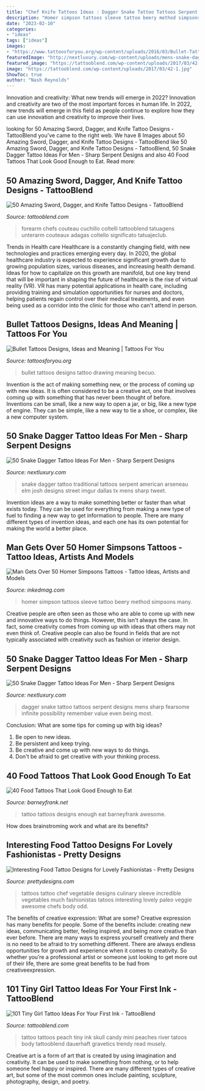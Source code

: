 ```yaml
---
title: "Chef Knife Tattoos Ideas : Dagger Snake Tattoo Tattoos Serpent Designs Mens Sharp Fearsome Infinite Possibility Remember Value Even Being Most"
description: "Homer simpson tattoos sleeve tattoo beery method simpsons many"
date: "2023-02-10"
categories:
- "ideas"
tags: ["ideas"]
images:
- "https://www.tattoosforyou.org/wp-content/uploads/2016/03/Bullet-Tattoos-for-Men.jpg"
featuredImage: "http://nextluxury.com/wp-content/uploads/mens-snake-dagger-tattoo-ideas.jpg"
featured_image: "https://tattooblend.com/wp-content/uploads/2017/03/42-1.jpg"
image: "https://tattooblend.com/wp-content/uploads/2017/03/42-1.jpg"
ShowToc: true
author: "Nash Reynolds"
---
```



Innovation and creativity: What new trends will emerge in 2022?
Innovation and creativity are two of the most important forces in human life. In 2022, new trends will emerge in this field as people continue to explore how they can use innovation and creativity to improve their lives.

	

		
looking for 50 Amazing Sword, Dagger, and Knife Tattoo Designs - TattooBlend you've came to the right web. We have 8 Images about 50 Amazing Sword, Dagger, and Knife Tattoo Designs - TattooBlend like 50 Amazing Sword, Dagger, and Knife Tattoo Designs - TattooBlend, 50 Snake Dagger Tattoo Ideas For Men - Sharp Serpent Designs and also 40 Food Tattoos That Look Good Enough to Eat. Read more:
		
    
## 50 Amazing Sword, Dagger, And Knife Tattoo Designs - TattooBlend

<img loading=lazy src="https://tattooblend.com/wp-content/uploads/2017/03/42-1.jpg" onerror="this.onerror=null;this.src='https://tse4.mm.bing.net/th?id=OIP.rhAiipoIeHMBV2GcmKc_ngHaJS&amp;pid=15.1';" alt="50 Amazing Sword, Dagger, and Knife Tattoo Designs - TattooBlend">

_Source: tattooblend.com_

>forearm chefs couteau cuchillo coltelli tattooblend tatuagens unterarm couteaux adagas coltello significato tatuajeclub. 

	

Trends in Health care
Healthcare is a constantly changing field, with new technologies and practices emerging every day.  In 2020, the global healthcare industry is expected to experience significant growth due to growing population sizes, various diseases, and increasing health demand. Ideas for how to capitalize on this growth are manifold, but one key trend that will be important in shaping the future of healthcare is the rise of virtual reality (VR). VR has many potential applications in health care, including providing training and simulation opportunities for nurses and doctors, helping patients regain control over their medical treatments, and even being used as a corridor into the clinic for those who can't attend in person.

    
## Bullet Tattoos Designs, Ideas And Meaning | Tattoos For You

<img loading=lazy src="https://www.tattoosforyou.org/wp-content/uploads/2016/03/Bullet-Tattoos-for-Men.jpg" onerror="this.onerror=null;this.src='https://tse3.mm.bing.net/th?id=OIP.tLa4Z8gFy0oFL2lgTmy4zwHaJ4&amp;pid=15.1';" alt="Bullet Tattoos Designs, Ideas and Meaning | Tattoos For You">

_Source: tattoosforyou.org_

>bullet tattoos designs tattoo drawing meaning becuo. 

	

Invention is the act of making something new, or the process of coming up with new ideas. It is often considered to be a creative act, one that involves coming up with something that has never been thought of before. Inventions can be small, like a new way to open a jar, or big, like a new type of engine. They can be simple, like a new way to tie a shoe, or complex, like a new computer system.

    
## 50 Snake Dagger Tattoo Ideas For Men - Sharp Serpent Designs

<img loading=lazy src="http://nextluxury.com/wp-content/uploads/mens-snake-dagger-tattoo-ideas.jpg" onerror="this.onerror=null;this.src='https://tse3.mm.bing.net/th?id=OIP.OE8TYSH9k0NP4qSO3vs8nQAAAA&amp;pid=15.1';" alt="50 Snake Dagger Tattoo Ideas For Men - Sharp Serpent Designs">

_Source: nextluxury.com_

>snake dagger tattoo traditional tattoos serpent american arseneau elm josh designs street imgur dallas tx mens sharp tweet. 

	

Invention ideas are a way to make something better or faster than what exists today. They can be used for everything from making a new type of fuel to finding a new way to get information to people. There are many different types of invention ideas, and each one has its own potential for making the world a better place.

    
## Man Gets Over 50 Homer Simpsons Tattoos - Tattoo Ideas, Artists And Models

<img loading=lazy src="https://www.inkedmag.com/.image/t_share/MTU5MDMyMDUyMTUwMTE4MTY4/homer-simpson-sleeve---art-by-beerymethod1.jpg" onerror="this.onerror=null;this.src='https://tse3.mm.bing.net/th?id=OIP.lcwjl9JiKDoc1lg-ova_dQHaHa&amp;pid=15.1';" alt="Man Gets Over 50 Homer Simpsons Tattoos - Tattoo Ideas, Artists and Models">

_Source: inkedmag.com_

>homer simpson tattoos sleeve tattoo beery method simpsons many. 

	

Creative people are often seen as those who are able to come up with new and innovative ways to do things. However, this isn't always the case. In fact, some creativity comes from coming up with ideas that others may not even think of. Creative people can also be found in fields that are not typically associated with creativity such as fashion or interior design.

    
## 50 Snake Dagger Tattoo Ideas For Men - Sharp Serpent Designs

<img loading=lazy src="http://nextluxury.com/wp-content/uploads/male-snake-dagger-themed-tattoos.jpg" onerror="this.onerror=null;this.src='https://tse3.mm.bing.net/th?id=OIP.5ysslt7kFxbMYJIZI1oU4wHaJQ&amp;pid=15.1';" alt="50 Snake Dagger Tattoo Ideas For Men - Sharp Serpent Designs">

_Source: nextluxury.com_

>dagger snake tattoo tattoos serpent designs mens sharp fearsome infinite possibility remember value even being most. 

	

Conclusion: What are some tips for coming up with big ideas?
1. Be open to new ideas.
2. Be persistent and keep trying.
3. Be creative and come up with new ways to do things.
4. Don't be afraid to get creative with your thinking process.

    
## 40 Food Tattoos That Look Good Enough To Eat

<img loading=lazy src="http://www.barneyfrank.net/wp-content/uploads/2014/01/food-tattoos-4.jpg" onerror="this.onerror=null;this.src='https://tse2.mm.bing.net/th?id=OIP.Nsryq0IfM1s23BH-wYmnnAHaJz&amp;pid=15.1';" alt="40 Food Tattoos That Look Good Enough to Eat">

_Source: barneyfrank.net_

>tattoo tattoos designs enough eat barneyfrank awesome. 

	

How does brainstroming work and what are its benefits?
 

    
## Interesting Food Tattoo Designs For Lovely Fashionistas - Pretty Designs

<img loading=lazy src="http://www.prettydesigns.com/wp-content/uploads/2014/10/Vegetable-Tattoos.jpg" onerror="this.onerror=null;this.src='https://tse1.mm.bing.net/th?id=OIP.WiEkYExh6XZb5Z2u8C4U6AAAAA&amp;pid=15.1';" alt="Interesting Food Tattoo Designs for Lovely Fashionistas - Pretty Designs">

_Source: prettydesigns.com_

>tattoos tattoo chef vegetable designs culinary sleeve incredible vegetables much fashionistas tatoos interesting lovely paleo veggie awesome chefs body odd. 

	

The benefits of creative expression: What are some?
Creative expression has many benefits for people. Some of the benefits include: creating new ideas, communicating better, feeling inspired, and being more creative than ever before. There are many ways to express yourself creatively and there is no need to be afraid to try something different. There are always endless opportunities for growth and experience when it comes to creativity. So whether you’re a professional artist or someone just looking to get more out of their life, there are some great benefits to be had from creativeexpression.

    
## 101 Tiny Girl Tattoo Ideas For Your First Ink - TattooBlend

<img loading=lazy src="https://tattooblend.com/wp-content/uploads/2016/06/Tiny-girl-tattoo-design-18.jpg" onerror="this.onerror=null;this.src='https://tse2.mm.bing.net/th?id=OIP.UlAbq5UHtKZaWwv9dpuYBwHaHW&amp;pid=15.1';" alt="101 Tiny Girl Tattoo Ideas For Your First Ink - TattooBlend">

_Source: tattooblend.com_

>tattoo tattoos peach tiny ink skull candy mini peaches river tatoos body tattooblend dauerhaft gravetics trendy read musely. 

	

Creative art is a form of art that is created by using imagination and creativity. It can be used to make something from nothing, or to help someone feel happy or inspired. There are many different types of creative art, but some of the most common ones include painting, sculpture, photography, design, and poetry.


